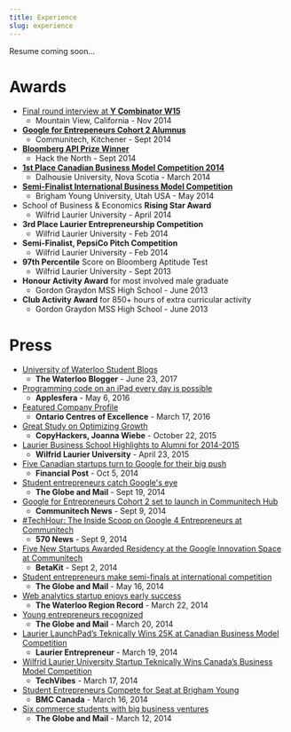 ```yaml
---
title: Experience
slug: experience
---
```


Resume coming soon...

# Awards

- [Final round interview at **Y Combinator W15**](/blog/the-dream-fades#from-a-to-yc)
  - Mountain View, California - Nov 2014
- [**Google for Entrepeneurs Cohort 2 Alumnus**](/project/teknically-webplio#google-for-entrepreneurs-cohort-2-alumnus)
  - Communitech, Kitchener - Sept 2014
- [**Bloomberg API Prize Winner**](/project/stockslate)
  - Hack the North - Sept 2014
- [**1st Place Canadian Business Model Competition 2014**](/project/teknically-webplio#canada-business-model-25000-winning-pitch)
  - Dalhousie University, Nova Scotia - March 2014
- [**Semi-Finalist International Business Model Competition**](/project/teknically-webplio#international-business-model-semi-finalist-pitch)
  - Brigham Young University, Utah USA - May 2014
- School of Business &amp; Economics **Rising Star Award**
  - Wilfrid Laurier University - April 2014
- **3rd Place Laurier Entrepreneurship Competition**
  - Wilfrid Laurier University - Feb 2014
- **Semi-Finalist, PepsiCo Pitch Competition**
  - Wilfrid Laurier University - Feb 2014
- **97th Percentile** Score on Bloomberg Aptitude Test
  - Wilfrid Laurier University - Sept 2013
- **Honour Activity Award** for most involved male graduate
  - Gordon Graydon MSS High School - June 2013
- **Club Activity Award** for 850+ hours of extra curricular activity
  - Gordon Graydon MSS High School - June 2013

# Press

- [University of Waterloo Student Blogs](https://github.com/rudi-c/the-waterloo-blogger)
  - **The Waterloo Blogger** - June 23, 2017
- [Programming code on an iPad every day is possible](http://www.applesfera.com/ipad/programar-codigo-en-un-ipad-todos-los-dias-es-posible)
  - **Applesfera** - May 6, 2016
- [Featured Company Profile](http://www.oce-ontario.org/our-companies)
  - **Ontario Centres of Excellence** - March 17, 2016
- [Great Study on Optimizing Growth](https://twitter.com/copyhackers/status/657363804162949121?ref_src=twsrc%5Etfw&ref_url=http%3A%2F%2F0.0.0.0%3A4000%2Fblog%2Fvideostream-how-growth-starts-with-great-customer-support)
  - **CopyHackers, Joanna Wiebe** - October 22, 2015
- [Laurier Business School Highlights to Alumni for 2014-2015](../images/2014-12-24-teknically-webplio/lazaridis-sbe-highlights.pdf)
  - **Wilfrid Laurier University** - April 23, 2015
- [Five Canadian startups turn to Google for their big push](http://business.financialpost.com/2014/10/05/five-canadian-startups-turn-to-google-for-their-big-push)
  - **Financial Post** - Oct 5, 2014
- [Student entrepreneurs catch Google's eye](http://www.theglobeandmail.com/report-on-business/careers/business-education/master-of-management-degree-gains-traction/article20671189)
  - **The Globe and Mail** - Sept 19, 2014
- [Google for Entrepreneurs Cohort 2 set to launch in Communitech Hub](http://news.communitech.ca/news/google-for-entrepreneurs-cohort-2-set-to-launch-in-communitech-hub)
  - **Communitech News** - Sept 9, 2014
- [#TechHour: The Inside Scoop on Google 4 Entrepreneurs at Communitech](../images/2014-12-24-teknically-webplio/TechHour570News-Sept9-2014.mp3)
  - **570 News** - Sept 9, 2014
- [Five New Startups Awarded Residency at the Google Innovation Space at Communitech](http://www.betakit.com/five-new-startups-awarded-residency-in-the-google-innovation-space-at-communitech-hub)
  - **BetaKit** - Sept 2, 2014
- [Student entrepreneurs make semi-finals at international competition](http://www.theglobeandmail.com/report-on-business/careers/business-education/canadian-b-schools-ranked-among-worlds-best-in-programs-for-executives/article18689520)
  - **The Globe and Mail** - May 16, 2014
- [Web analytics startup enjoys early success](http://www.therecord.com/news-story/4425791-web-analytics-startup-enjoys-early-success)
  - **The Waterloo Region Record** - March 22, 2014
- [Young entrepreneurs recognized](http://www.theglobeandmail.com/report-on-business/careers/business-education/saskatchewan-schools-reduce-roadblocks-for-aboriginal-business-students/article17597347)
  - **The Globe and Mail** - March 20, 2014
- [Laurier LaunchPad’s Teknically Wins 25K at Canadian Business Model Competition](http://laurierentrepreneur.ca/entrepreneurship/laurier-launchpads-teknically-wins-25k-at-canadian-business-model-competition)
  - **Laurier Entrepreneur** - March 19, 2014
- [Wilfrid Laurier University Startup Teknically Wins Canada’s Business Model Competition](http://www.techvibes.com/blog/canadas-business-model-competition-2014-03-17)
  - **TechVibes** - March 17, 2014
- [Student Entrepreneurs Compete for Seat at Brigham Young](http://www.bmccanada.ca/2014/03/student-entrepreneurs)
  - **BMC Canada** - March 16, 2014
- [Six commerce students with big business ventures](http://www.theglobeandmail.com/report-on-business/careers/business-education/lighting-the-small-business-burner/article17410311)
  - **The Globe and Mail** - March 12, 2014
